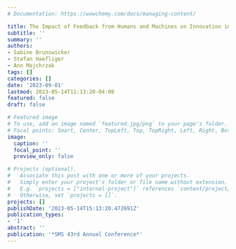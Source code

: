 ```yaml
---
# Documentation: https://wowchemy.com/docs/managing-content/

title: The Impact of Feedback from Humans and Machines on Innovation in Online Communities
subtitle: ''
summary: ''
authors:
- Sabine Brunswicker
- Stefan Haefliger
- Ann Majchrzak
tags: []
categories: []
date: '2023-09-01'
lastmod: 2023-05-14T11:13:20-04:00
featured: false
draft: false

# Featured image
# To use, add an image named `featured.jpg/png` to your page's folder.
# Focal points: Smart, Center, TopLeft, Top, TopRight, Left, Right, BottomLeft, Bottom, BottomRight.
image:
  caption: ''
  focal_point: ''
  preview_only: false

# Projects (optional).
#   Associate this post with one or more of your projects.
#   Simply enter your project's folder or file name without extension.
#   E.g. `projects = ["internal-project"]` references `content/project/deep-learning/index.md`.
#   Otherwise, set `projects = []`.
projects: []
publishDate: '2023-05-14T15:13:20.472691Z'
publication_types:
- '1'
abstract: ''
publication: '*SMS 43rd Annual Conference*'
---
```

